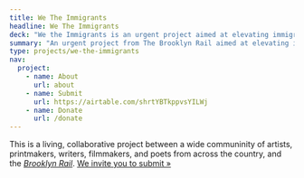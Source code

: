```yaml
---
title: We The Immigrants
headline: We The Immigrants
deck: "We the Immigrants is an urgent project aimed at elevating immigration in our communities across America and honoring the creative individuals (_past and present_) who have immigrated to the U.S. and made an impact across the sciences, arts, and humanities."
summary: "An urgent project from The Brooklyn Rail aimed at elevating immigration in our communities across America and the role it plays in shaping democracy and the innovative, cultural fabric of society."
type: projects/we-the-immigrants
nav:
  project:
    - name: About
      url: about
    - name: Submit
      url: https://airtable.com/shrtYBTkppvsYILWj
    - name: Donate
      url: /donate
---
```


This is a living, collaborative project between a wide communinity of artists, printmakers, writers, filmmakers, and poets from across the country, and the [_Brooklyn Rail_](http://brooklynrail.org/). [We invite you to submit »](https://airtable.com/shrtYBTkppvsYILWj)
